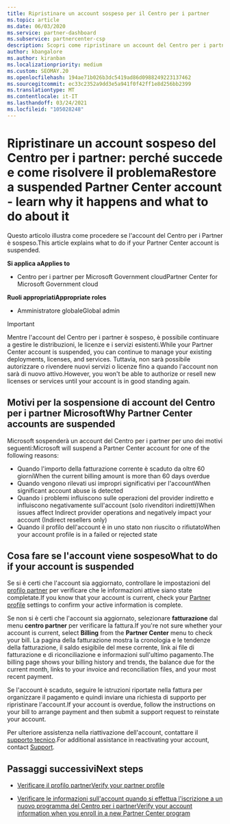 ```yaml
---
title: Ripristinare un account sospeso per il Centro per i partner
ms.topic: article
ms.date: 06/03/2020
ms.service: partner-dashboard
ms.subservice: partnercenter-csp
description: Scopri come ripristinare un account del Centro per i partner sospeso, perché si verifica la sospensione e come puoi usare il tuo account durante la sospensione.
author: kbangalore
ms.author: kiranban
ms.localizationpriority: medium
ms.custom: SEOMAY.20
ms.openlocfilehash: 194ae71b026b3dc5419ad86d0988249223137462
ms.sourcegitcommit: ec33c2352a9dd3e5a941f0f42ff1e8d256bb2399
ms.translationtype: MT
ms.contentlocale: it-IT
ms.lasthandoff: 03/24/2021
ms.locfileid: "105028248"
---
```

# <a name="restore-a-suspended-partner-center-account---learn-why-it-happens-and-what-to-do-about-it"></a><span data-ttu-id="56d34-103">Ripristinare un account sospeso del Centro per i partner: perché succede e come risolvere il problema</span><span class="sxs-lookup"><span data-stu-id="56d34-103">Restore a suspended Partner Center account - learn why it happens and what to do about it</span></span>

<span data-ttu-id="56d34-104">Questo articolo illustra come procedere se l'account del Centro per i Partner è sospeso.</span><span class="sxs-lookup"><span data-stu-id="56d34-104">This article explains what to do if your Partner Center account is suspended.</span></span>

<span data-ttu-id="56d34-105">**Si applica a**</span><span class="sxs-lookup"><span data-stu-id="56d34-105">**Applies to**</span></span>

- <span data-ttu-id="56d34-106">Centro per i partner per Microsoft Government cloud</span><span class="sxs-lookup"><span data-stu-id="56d34-106">Partner Center for Microsoft Government cloud</span></span>

<span data-ttu-id="56d34-107">**Ruoli appropriati**</span><span class="sxs-lookup"><span data-stu-id="56d34-107">**Appropriate roles**</span></span>

- <span data-ttu-id="56d34-108">Amministratore globale</span><span class="sxs-lookup"><span data-stu-id="56d34-108">Global admin</span></span>


> [!IMPORTANT]  
> <span data-ttu-id="56d34-109">Mentre l'account del Centro per i partner è sospeso, è possibile continuare a gestire le distribuzioni, le licenze e i servizi esistenti.</span><span class="sxs-lookup"><span data-stu-id="56d34-109">While your Partner Center account is suspended, you can continue to manage your existing deployments, licenses, and services.</span></span> <span data-ttu-id="56d34-110">Tuttavia, non sarà possibile autorizzare o rivendere nuovi servizi o licenze fino a quando l'account non sarà di nuovo attivo.</span><span class="sxs-lookup"><span data-stu-id="56d34-110">However, you won't be able to authorize or resell new licenses or services until your account is in good standing again.</span></span>

## <a name="why-partner-center-accounts-are-suspended"></a><span data-ttu-id="56d34-111">Motivi per la sospensione di account del Centro per i partner Microsoft</span><span class="sxs-lookup"><span data-stu-id="56d34-111">Why Partner Center accounts are suspended</span></span>

<span data-ttu-id="56d34-112">Microsoft sospenderà un account del Centro per i partner per uno dei motivi seguenti:</span><span class="sxs-lookup"><span data-stu-id="56d34-112">Microsoft will suspend a Partner Center account for one of the following reasons:</span></span>

- <span data-ttu-id="56d34-113">Quando l'importo della fatturazione corrente è scaduto da oltre 60 giorni</span><span class="sxs-lookup"><span data-stu-id="56d34-113">When the current billing amount is more than 60 days overdue</span></span>
- <span data-ttu-id="56d34-114">Quando vengono rilevati usi impropri significativi per l'account</span><span class="sxs-lookup"><span data-stu-id="56d34-114">When significant account abuse is detected</span></span>
- <span data-ttu-id="56d34-115">Quando i problemi influiscono sulle operazioni del provider indiretto e influiscono negativamente sull'account (solo rivenditori indiretti)</span><span class="sxs-lookup"><span data-stu-id="56d34-115">When issues affect Indirect provider operations and negatively impact your account (Indirect resellers only)</span></span>
- <span data-ttu-id="56d34-116">Quando il profilo dell'account è in uno stato non riuscito o rifiutato</span><span class="sxs-lookup"><span data-stu-id="56d34-116">When your account profile is in a failed or rejected state</span></span>

## <a name="what-to-do-if-your-account-is-suspended"></a><span data-ttu-id="56d34-117">Cosa fare se l'account viene sospeso</span><span class="sxs-lookup"><span data-stu-id="56d34-117">What to do if your account is suspended</span></span>

<span data-ttu-id="56d34-118">Se si è certi che l'account sia aggiornato, controllare le impostazioni del [profilo partner](https://partner.microsoft.com/pcv/accountsettings/partnerprofile) per verificare che le informazioni attive siano state completate.</span><span class="sxs-lookup"><span data-stu-id="56d34-118">If you know that your account is current, check your [Partner profile](https://partner.microsoft.com/pcv/accountsettings/partnerprofile) settings to confirm your active information is complete.</span></span> 

<span data-ttu-id="56d34-119">Se non si è certi che l'account sia aggiornato, selezionare **fatturazione** dal menu **centro partner** per verificare la fattura.</span><span class="sxs-lookup"><span data-stu-id="56d34-119">If you're not sure whether your account is current, select **Billing** from the **Partner Center** menu to check your bill.</span></span> <span data-ttu-id="56d34-120">La pagina della fatturazione mostra la cronologia e le tendenze della fatturazione, il saldo esigibile del mese corrente, link ai file di fatturazione e di riconciliazione e informazioni sull'ultimo pagamento.</span><span class="sxs-lookup"><span data-stu-id="56d34-120">The billing page shows your billing history and trends, the balance due for the current month, links to your invoice and reconciliation files, and your most recent payment.</span></span>

<span data-ttu-id="56d34-121">Se l'account è scaduto, seguire le istruzioni riportate nella fattura per organizzare il pagamento e quindi inviare una richiesta di supporto per ripristinare l'account.</span><span class="sxs-lookup"><span data-stu-id="56d34-121">If your account is overdue, follow the instructions on your bill to arrange payment and then submit a support request to reinstate your account.</span></span> 

<span data-ttu-id="56d34-122">Per ulteriore assistenza nella riattivazione dell'account, contattare il [supporto tecnico](https://partner.microsoft.com/dashboard/support/csp/servicerequests/create).</span><span class="sxs-lookup"><span data-stu-id="56d34-122">For additional assistance in reactivating your account, contact [Support](https://partner.microsoft.com/dashboard/support/csp/servicerequests/create).</span></span>

## <a name="next-steps"></a><span data-ttu-id="56d34-123">Passaggi successivi</span><span class="sxs-lookup"><span data-stu-id="56d34-123">Next steps</span></span>

- [<span data-ttu-id="56d34-124">Verificare il profilo partner</span><span class="sxs-lookup"><span data-stu-id="56d34-124">Verify your partner profile</span></span>](update-your-partner-profile.md)

- [<span data-ttu-id="56d34-125">Verificare le informazioni sull'account quando si effettua l'iscrizione a un nuovo programma del Centro per i partner</span><span class="sxs-lookup"><span data-stu-id="56d34-125">Verify your account information when you enroll in a new Partner Center program</span></span>](verification-responses.md)
